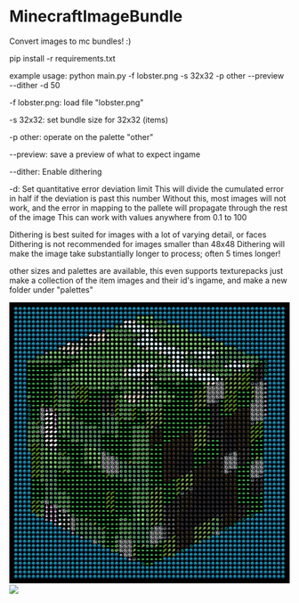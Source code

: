 # MinecraftImageBundle
Convert images to mc bundles! :)

pip install -r requirements.txt

example usage:
python main.py -f lobster.png -s 32x32 -p other --preview --dither -d 50

-f lobster.png: load file "lobster.png" 

-s 32x32: set bundle size for 32x32 (items)

-p other: operate on the palette "other"

--preview: save a preview of what to expect ingame

--dither: Enable dithering

-d: Set quantitative error deviation limit
    This will divide the cumulated error in half if the deviation is past this number
    Without this, most images will not work, and the error in mapping to the pallete
    will propagate through the rest of the image
    This can work with values anywhere from 0.1 to 100

Dithering is best suited for images with a lot of varying detail, or faces
Dithering is not recommended for images smaller than 48x48
Dithering will make the image take substantially longer to process; often 5 times longer!

other sizes and palettes are available, this even supports texturepacks
just make a collection of the item images and their id's ingame, and make a new folder under "palettes"

![](output/creeper64x64_preview_24.png)
![](lobster64x64_preview_dithered_24.png)